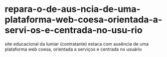 # repara-o-de-aus-ncia-de-uma-plataforma-web-coesa-orientada-a-servi-os-e-centrada-no-usu-rio
site educacional da lumiar (contratante) estaca com ausência de uma plataforma web coesa, orientada a serviços e centrada no usuário
